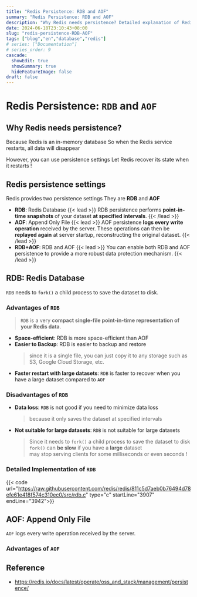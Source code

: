 ```yaml
---
title: "Redis Persistence: RDB and AOF"
summary: "Redis Persistence: RDB and AOF"
description: "Why Redis needs persistence? Detailed explanation of Redis persistence settings: RDB and AOF"
date: 2024-06-18T23:10:43+08:00
slug: "redis-persistence-RDB-AOF"
tags: ["blog","en","database","redis"]
# series: ["Documentation"]
# series_order: 9
cascade:
  showEdit: true
  showSummary: true
  hideFeatureImage: false
draft: false
---
```


# Redis Persistence: `RDB` and `AOF`

## Why Redis needs persistence?

Because Redis is an in-memory database
So when the Redis service restarts, all data will disappear

However, you can use persistence settings
Let Redis recover its state when it restarts !

## Redis persistence settings

Redis provides two persistence settings
They are **RDB** and **AOF**

- **RDB**: Redis Database
  {{< lead >}}
  RDB persistence performs **point-in-time snapshots** of your dataset **at specified intervals**.
  {{< /lead >}}
- **AOF**: Append Only File
  {{< lead >}}
  AOF persistence **logs every write operation** received by the server. These operations can then be **replayed again** at server startup, reconstructing the original dataset. 
  {{< /lead >}}
- **RDB+AOF**: RDB and AOF
  {{< lead >}}
  You can enable both RDB and AOF persistence to provide a more robust data protection mechanism.
  {{< /lead >}}


## RDB: Redis Database

`RDB` needs to `fork()` a child process to save the dataset to disk.

### Advantages of `RDB`

> `RDB` is a very **compact single-file point-in-time representation of your Redis data**.
- **Space-efficient**: RDB is more space-efficient than AOF
- **Easier to Backup**: RDB is easier to backup and restore
  > since it is a single file, you can just copy it to any storage such as S3, Google Cloud Storage, etc.
- **Faster restart with large datasets**: `RDB` is faster to recover when you have a large dataset compared to `AOF`

### Disadvantages of `RDB`

- **Data loss**: `RDB` is not good if you need to minimize data loss
  > because it only saves the dataset at specified intervals
- **Not suitable for large datasets**: `RDB` is not suitable for large datasets
  > Since it needs to `fork()` a child process to save the dataset to disk <br>
  > `fork()` can **be slow** if you have a **large** dataset <br>
  > may stop serving clients for some milliseconds or even seconds !

### Detailed Implementation of `RDB`

{{< code url="https://raw.githubusercontent.com/redis/redis/811c5d7aeb0b76494d78efe61e418f574c310ec0/src/rdb.c" type="c" startLine="3907" endLine="3942">}}


## AOF: Append Only File

`AOF` logs every write operation received by the server.

### Advantages of `AOF`


## Reference 

- https://redis.io/docs/latest/operate/oss_and_stack/management/persistence/